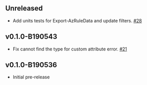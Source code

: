 
## Unreleased

- Add units tests for Export-AzRuleData and update filters. [#28](https://github.com/BernieWhite/PSRule.Rules.Azure/issues/28)

## v0.1.0-B190543

- Fix cannot find the type for custom attribute error. [#21](https://github.com/BernieWhite/PSRule.Rules.Azure/issues/21)

## v0.1.0-B190536

- Initial pre-release
